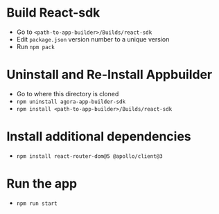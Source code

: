 # Build React-sdk 
- Go to `<path-to-app-builder>/Builds/react-sdk`
- Edit `package.json` version number to a unique version
- Run `npm pack`

# Uninstall and Re-Install Appbuilder
- Go to where this directory is cloned
- `npm uninstall agora-app-builder-sdk`
- `npm install <path-to-app-builder>/Builds/react-sdk`

# Install additional dependencies
- `npm install react-router-dom@5 @apollo/client@3`

# Run the app
- `npm run start`
